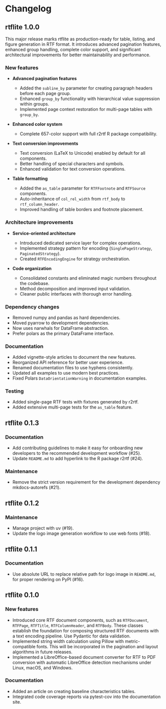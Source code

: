 # Changelog

## rtflite 1.0.0

This major release marks rtflite as production-ready for table, listing,
and figure generation in RTF format.
It introduces advanced pagination features, enhanced group handling,
complete color support, and significant architectural improvements
for better maintainability and performance.

### New features

- **Advanced pagination features**
    - Added the `subline_by` parameter for creating paragraph headers before each page group.
    - Enhanced `group_by` functionality with hierarchical value suppression within groups.
    - Implemented page context restoration for multi-page tables with `group_by`.

- **Enhanced color system**
    - Complete 657-color support with full r2rtf R package compatibility.

- **Text conversion improvements**
    - Text conversion (LaTeX to Unicode) enabled by default for all components.
    - Better handling of special characters and symbols.
    - Enhanced validation for text conversion operations.

- **Table formatting**
    - Added the `as_table` parameter for `RTFFootnote` and `RTFSource` components.
    - Auto-inheritance of `col_rel_width` from `rtf_body` to `rtf_column_header`.
    - Improved handling of table borders and footnote placement.

### Architecture improvements

- **Service-oriented architecture**
    - Introduced dedicated service layer for complex operations.
    - Implemented strategy pattern for encoding (`SinglePageStrategy`, `PaginatedStrategy`).
    - Created `RTFEncodingEngine` for strategy orchestration.

- **Code organization**
    - Consolidated constants and eliminated magic numbers throughout the codebase.
    - Method decomposition and improved input validation.
    - Cleaner public interfaces with thorough error handling.

### Dependency changes

- Removed numpy and pandas as hard dependencies.
- Moved pyarrow to development dependencies.
- Now uses narwhals for DataFrame abstraction.
- Prefer polars as the primary DataFrame interface.

### Documentation

- Added vignette-style articles to document the new features.
- Reorganized API reference for better user experience.
- Renamed documentation files to use hyphens consistently.
- Updated all examples to use modern best practices.
- Fixed Polars `DataOrientationWarning` in documentation examples.

### Testing

- Added single-page RTF tests with fixtures generated by r2rtf.
- Added extensive multi-page tests for the `as_table` feature.

## rtflite 0.1.3

### Documentation

- Add contributing guidelines to make it easy for onboarding new developers
  to the recommended development workflow (#25).
- Update `README.md` to add hyperlink to the R package r2rtf (#24).

### Maintenance

- Remove the strict version requirement for the development dependency
  mkdocs-autorefs (#21).

## rtflite 0.1.2

### Maintenance

- Manage project with uv (#19).
- Update the logo image generation workflow to use web fonts (#18).

## rtflite 0.1.1

### Documentation

- Use absolute URL to replace relative path for logo image in `README.md`,
  for proper rendering on PyPI (#16).

## rtflite 0.1.0

### New features

- Introduced core RTF document components, such as `RTFDocument`, `RTFPage`,
  `RTFTitle`, `RTFColumnHeader`, and `RTFBody`. These classes establish the
  foundation for composing structured RTF documents with a text encoding
  pipeline. Use Pydantic for data validation.
- Implemented string width calculation using Pillow with metric-compatible fonts.
  This will be incorporated in the pagination and layout algorithms in
  future releases.
- Implemented a LibreOffice-based document converter for RTF to PDF conversion
  with automatic LibreOffice detection mechanisms under Linux, macOS, and Windows.

### Documentation

- Added an article on creating baseline characteristics tables.
- Integrated code coverage reports via pytest-cov into the documentation site.
